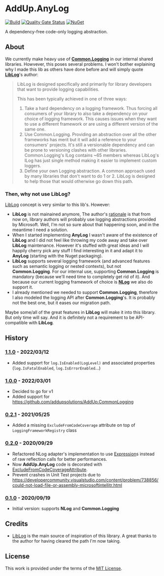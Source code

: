 # AddUp.AnyLog

[![Build](https://github.com/addupsolutions/AddUp.AnyLog/workflows/Build/badge.svg)](https://github.com/addupsolutions/AddUp.AnyLog/actions?query=workflow%3ABuild)
[![Quality Gate Status](https://sonarcloud.io/api/project_badges/measure?project=addupsolutions_AddUp.AnyLog&metric=alert_status)](https://sonarcloud.io/dashboard?id=addupsolutions_AddUp.AnyLog)
[![NuGet](https://img.shields.io/nuget/v/AddUp.AnyLog.svg)](https://www.nuget.org/packages/AddUp.AnyLog/)

A dependency-free code-only logging abstraction.

## About

We currently make heavy use of [**Common.Logging**](https://github.com/net-commons/common-logging) in our internal shared libraries. Howvever, this poses several problems. I won't bother explaining why I made this lib as others have done before and will simply quote [**LibLog**](https://github.com/damianh/LibLog/wiki)'s author:

> LibLog is designed specifically and primarily for library developers that want to provide logging capabilities.
>
> This has been typically achieved in one of three ways:
>
> 1. Take a hard dependency on a logging framework. Thus forcing all consumers of your library to also take a dependency on your choice of logging framework. This causes issues when they want to use a different framework or are using a different version of the same one.
> 1. Use Common.Logging. Providing an abstraction over all the other frameworks has merit but it will add a reference to your consumers' projects. It's still a versionable dependency and can be prone to versioning clashes with other libraries. Common.Logging's ILog contains ~65 members whereas LibLog's ILog has just single method making it easier to implement custom loggers.
> 1. Define your own Logging abstraction. A common approach used by many libraries that don't want to do 1 or 2. LibLog is designed to help those that would otherwise go down this path.

### Then, why not use LibLog?

[LibLog](https://github.com/damianh/LibLog) concept is very similar to this lib's. However:

* **LibLog** is not mainained anymore, The author's [rationale](https://github.com/damianh/LibLog/issues/270) is that from now on, library authors will probably use logging abstractions provided by Microsoft. Well, I'm not so sure about that happening soon, and in the meantime I need a solution.
* When I started implementing **AnyLog** I wasn't aware of the existence of **LibLog** and I did not feel like throwing my code away and take over **LibLog** maintenance. However it's stuffed with great ideas and I will happily cherry pick any stuff I find interesting in it and adapt it to **AnyLog** (starting with the Nuget packaging).
* **LibLog** supports several logging framework (and advanced features such as semantic logging or nested contexts), but not **Common.Logging**. For our internal use, supporting **Common.Logging** is mandatory (because we'll need time to completely get rid of it). And because our current logging framework of choice is [**NLog**](https://github.com/NLog/NLog) we also do support it.
* I already mentioned we needed to support **Common.Logging**, therefore I also modeled the logging API after **Common.Logging**'s. It is probably not the best one, but it eases our migration path.

Maybe some/all of the great features in **LibLog** will make it into this library. But only time will say. And it is definitely not a requirement to be API-compatible with **LibLog**.

## History

### [1.1.0](https://github.com/addupsolutions/AddUp.AnyLog/releases/tag/v1.1.0) - 2022/03/12

* Added support for `log.IsEnabled(LogLevel)` and associated properties (`log.IsFatalEnabled`, `log.IsErrorEnabled`...)

### [1.0.0](https://github.com/addupsolutions/AddUp.AnyLog/releases/tag/v1.0.0) - 2022/03/01

* Decided to go for v1
* Added support for <https://github.com/addupsolutions/AddUp.CommonLogging>

### [0.2.1](https://github.com/addupsolutions/AddUp.AnyLog/releases/tag/v0.2.1) - 2021/05/25

* Added a missing `ExcludeFromCodeCoverage` attribute on top of `LoggingFrameworkRegistry` class

### [0.2.0](https://github.com/addupsolutions/AddUp.AnyLog/releases/tag/v0.2.0) - 2020/09/29

* Refactored NLog adapter's implementation to use [Expression](https://docs.microsoft.com/en-us/dotnet/api/system.linq.expressions.expression)s instead of raw reflection calls for better performances.
* Now **AddUp.AnyLog** code is decorated with [ExcludeFromCodeCoverageAttribute](https://docs.microsoft.com/en-us/dotnet/api/system.diagnostics.codeanalysis.excludefromcodecoverageattribute).
* Prevent crashes in Unit Test projects due to <https://developercommunity.visualstudio.com/content/problem/738856/could-not-load-file-or-assembly-microsoftintellitr.html>

### [0.1.0](https://github.com/addupsolutions/AddUp.AnyLog/releases/tag/v0.1.0) - 2020/09/19

* Initial version: supports **NLog** and **Common.Logging**

## Credits

* [LibLog](https://github.com/damianh/LibLog) is the main source of inspiration of this library. A great thanks to the author for having cleared the path I'm now taking.

## License

This work is provided under the terms of the [MIT License](LICENSE).
